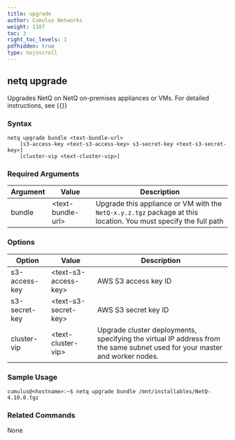 ```yaml
---
title: upgrade
author: Cumulus Networks
weight: 1107
toc: 3
right_toc_levels: 1
pdfhidden: true
type: nojsscroll
---
```


## netq upgrade

Upgrades NetQ on NetQ on-premises appliances or VMs. For detailed instructions, see {{<link title="Upgrade NetQ Virtual Machines" text="Upgrade NetQ Virtual Machines">}}

### Syntax

```
netq upgrade bundle <text-bundle-url>
    [s3-access-key <text-s3-access-key> s3-secret-key <text-s3-secret-key>]
    [cluster-vip <text-cluster-vip>]
```

### Required Arguments

| Argument | Value | Description |
| ---- | ---- | ---- |
| bundle | \<text-bundle-url\> | Upgrade this appliance or VM with the `NetQ-x.y.z.tgz` package at this location. You must specify the full path |

### Options

| Option | Value | Description |
| ---- | ---- | ---- |
| s3-access-key | \<text-s3-access-key\> | AWS S3 access key ID |
| s3-secret-key| \<text-s3-secret-key\>| AWS S3 secret key ID |
| cluster-vip| \<text-cluster-vip\>| Upgrade cluster deployments, specifying the virtual IP address from the same subnet used for your master and worker nodes.|

### Sample Usage

```
cumulus@<hostname>:~$ netq upgrade bundle /mnt/installables/NetQ-4.10.0.tgz
```

### Related Commands

None
